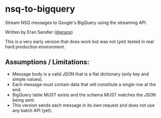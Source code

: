 # nsq-to-bigquery
Stream NSQ messages to Google's BigQuery using the streaming API.

Written by Eran Sandler ([@erans](https://twitter.com/erans))


This is a very early version that does work but was not (yet) tested in real hard production environment.

## Assumptions / Limitations:
- Message body is a valid JSON that is a flat dictionary (only key and simple values).
- Each message must contain data that will constitute a single row at the end.
- BigQuery table MUST exists and the schema MUST matches the JSON being sent.
- This version sends each message in its own request and does not use any batch API (yet).


